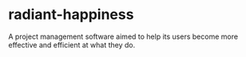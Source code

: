 # radiant-happiness
A project management software aimed to help its users become more effective and efficient at what they do.
